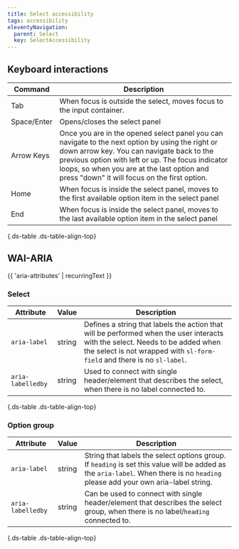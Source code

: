 ```yaml
---
title: Select accessibility
tags: accessibility
eleventyNavigation:
  parent: Select
  key: SelectAccessibility
---
```

<section>

## Keyboard interactions

<div class="ds-table-wrapper">

|Command|Description|
|-|-|
|Tab|When focus is outside the select, moves focus to the input container.|
|Space/Enter|Opens/closes the select panel|
|Arrow Keys|Once you are in the opened select panel you can navigate to the next option by using the right or down arrow key. You can navigate back to the previous option with left or up. The focus indicator loops, so when you are at the last option and press "down" it will focus on the first option.|
|Home|When focus is inside the select panel, moves to the first available option item in the select panel|
|End|When focus is inside the select panel, moves to the last available option item in the select panel|

{.ds-table .ds-table-align-top}

</div>

</section>

<section>

## WAI-ARIA

{{ 'aria-attributes' | recurringText }}

### Select

<div class="ds-table-wrapper">

|Attribute|Value|Description|
|-|-|-|
|`aria-label`|string|Defines a string that labels the action that will be performed when the user interacts with the select. Needs to be added when the select is not wrapped with `sl-form-field` and there is no `sl-label`.|
|`aria-labelledby`|string|Used to connect with single header/element that describes the select, when there is no label connected to.|

{.ds-table .ds-table-align-top}

</div>

### Option group

<div class="ds-table-wrapper">

|Attribute|Value|Description|
|-|-|-|
|`aria-label`|string|String that labels the select options group. If `heading` is set this value will be added as the `aria-label`. When there is no `heading` please add your own aria-label string.|
|`aria-labelledby`|string|Can be used to connect with single header/element that describes the select group, when there is no label/`heading` connected to.|

{.ds-table .ds-table-align-top}

</div>
</section>
